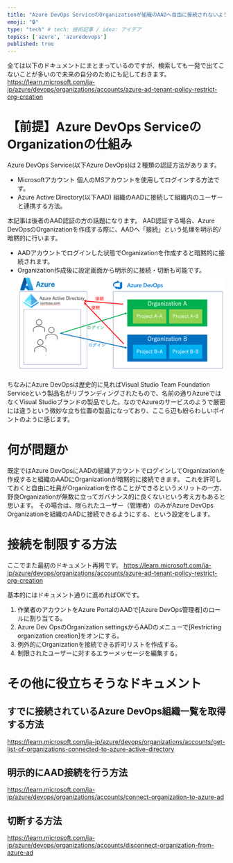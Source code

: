 ```yaml
---
title: "Azure DevOps ServiceのOrganizationが組織のAADへ自由に接続されないように制限する方法"
emoji: "🔒"
type: "tech" # tech: 技術記事 / idea: アイデア
topics: ['azure', 'azuredevops']
published: true
---
```


全ては以下のドキュメントにまとまっているのですが、検索しても一発で出てこないことが多いので未来の自分のためにも記しておきます。
https://learn.microsoft.com/ja-jp/azure/devops/organizations/accounts/azure-ad-tenant-policy-restrict-org-creation


# 【前提】Azure DevOps ServiceのOrganizationの仕組み
Azure DevOps Service(以下Azure DevOps)は２種類の認証方法があります。
- Microsoftアカウント
    個人のMSアカウントを使用してログインする方法です。
- Azure Active Directory(以下AAD)
    組織のAADに接続して組織内のユーザーと連携する方法。

本記事は後者のAAD認証の方の話題になります。
AAD認証する場合、Azure DevOpsのOrganizationを作成する際に、AADへ「接続」という処理を明示的/暗黙的に行います。
- AADアカウントでログインした状態でOrganizationを作成すると暗黙的に接続されます。
- Organization作成後に設定画面から明示的に接続・切断も可能です。
![](/images/azure-devops-restrict-organization-connect-to-aad/overview.png)

ちなみにAzure DevOpsは歴史的に見ればVisual Studio Team Foundation Serviceという製品名がリブランディングされたもので、名前の通りAzureではなくVisual Studioブランドの製品でした。なのでAzureのサービスのようで厳密には違うという微妙な立ち位置の製品になっており、ここら辺も紛らわしいポイントのように感じます。

# 何が問題か
既定ではAzure DevOpsにAADの組織アカウントでログインしてOrganizationを作成すると組織のAADにOrganizationが暗黙的に接続できます。
これを許可しておくと自由に社員がOrganizationを作ることができるというメリットの一方、野良Organizationが無数に立ってガバナンス的に良くないという考え方もあると思います。
その場合は、限られたユーザー（管理者）のみがAzure DevOps Organizationを組織のAADに接続できるようにする、という設定をします。

# 接続を制限する方法
ここでまた最初のドキュメント再掲です。
https://learn.microsoft.com/ja-jp/azure/devops/organizations/accounts/azure-ad-tenant-policy-restrict-org-creation

基本的にはドキュメント通りに進めればOKです。
1. 作業者のアカウントをAzure PortalのAADで[Azure DevOps管理者]のロールに割り当てる。
1. Azure Dev OpsのOrganization settingsからAADのメニューで[Restricting organization creation]をオンにする。
1. 例外的にOrganizationを接続できる許可リストを作成する。
1. 制限されたユーザーに対するエラーメッセージを編集する。

# その他に役立ちそうなドキュメント
## すでに接続されているAzure DevOps組織一覧を取得する方法
https://learn.microsoft.com/ja-jp/azure/devops/organizations/accounts/get-list-of-organizations-connected-to-azure-active-directory

## 明示的にAAD接続を行う方法
https://learn.microsoft.com/ja-jp/azure/devops/organizations/accounts/connect-organization-to-azure-ad

## 切断する方法
https://learn.microsoft.com/ja-jp/azure/devops/organizations/accounts/disconnect-organization-from-azure-ad
